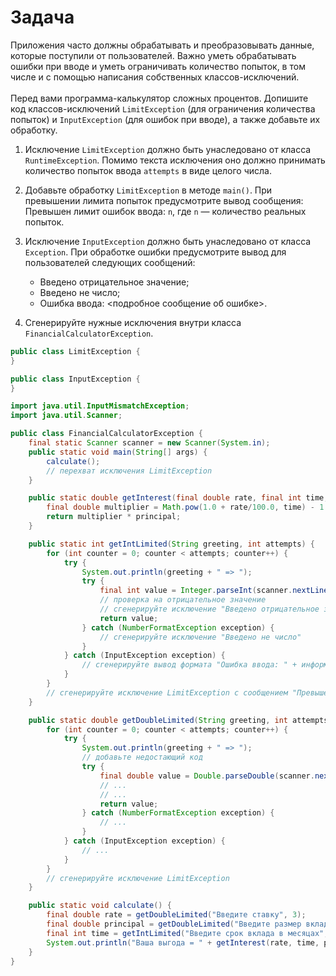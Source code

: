 # Задача


Приложения часто должны обрабатывать и преобразовывать данные, которые поступили от пользователей. Важно уметь
обрабатывать ошибки при вводе и уметь ограничивать количество попыток, в том числе и с помощью написания собственных
классов-исключений.
<br>
<br>
Перед вами программа-калькулятор сложных процентов. Допишите код классов-исключений `LimitException` (для ограничения
количества попыток) и `InputException` (для ошибок при вводе), а также добавьте их обработку.

1. Исключение `LimitException` должно быть унаследовано от класса `RuntimeException`. Помимо текста исключения оно должно
   принимать количество попыток ввода `attempts` в виде целого числа.
2. Добавьте обработку `LimitException` в методе `main()`. При превышении лимита попыток предусмотрите вывод сообщения:
   Превышен лимит ошибок ввода: `n`, где `n` — количество реальных попыток.
3. Исключение `InputException` должно быть унаследовано от класса `Exception`. При обработке ошибки предусмотрите вывод для
   пользователей следующих сообщений:

   * Введено отрицательное значение;
   * Введено не число;
   * Ошибка ввода: <подробное сообщение об ошибке>.

4. Сгенерируйте нужные исключения внутри класса `FinancialCalculatorException`.

```java
public class LimitException {
}
```

```java
public class InputException {
}
```



```java
import java.util.InputMismatchException;
import java.util.Scanner;

public class FinancialCalculatorException {
  	final static Scanner scanner = new Scanner(System.in);
    public static void main(String[] args) {
        calculate();
        // перехват исключения LimitException
    }

    public static double getInterest(final double rate, final int time, final double principal) {
        final double multiplier = Math.pow(1.0 + rate/100.0, time) - 1.0;
        return multiplier * principal;
    }

    public static int getIntLimited(String greeting, int attempts) {
        for (int counter = 0; counter < attempts; counter++) {
            try {
                System.out.println(greeting + " => ");
                try {
                    final int value = Integer.parseInt(scanner.nextLine());
                    // проверка на отрицательное значение
                    // сгенерируйте исключение "Введено отрицательное значение"
                    return value;
                } catch (NumberFormatException exception) {
                    // сгенерируйте исключение "Введено не число"
                }
            } catch (InputException exception) {
                // сгенерируйте вывод формата "Ошибка ввода: " + информация об исключении
            }
        }
        // сгенерируйте исключение LimitException с сообщением "Превышен лимит ошибок ввода"
    }

    public static double getDoubleLimited(String greeting, int attempts) {
        for (int counter = 0; counter < attempts; counter++) {
            try {
                System.out.println(greeting + " => ");
                // добавьте недостающий код
                try {
                    final double value = Double.parseDouble(scanner.nextLine());
                    // ...
                    // ...
                    return value;
                } catch (NumberFormatException exception) {
                    // ...
                }
            } catch (InputException exception) {
                // ...
            }
        }
        // сгенерируйте исключение LimitException
    }

    public static void calculate() {
        final double rate = getDoubleLimited("Введите ставку", 3);
        final double principal = getDoubleLimited("Введите размер вклада", 3);
        final int time = getIntLimited("Введите срок вклада в месяцах", 5);
        System.out.println("Ваша выгода = " + getInterest(rate, time, principal));
    }
}
```